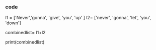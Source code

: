 ### code



l1 = ['Never','gonna', 'give', 'you', 'up' ]
l2= ['never', 'gonna', 'let', 'you', 'down']

combinedlist= l1+l2

print(combinedlist)
